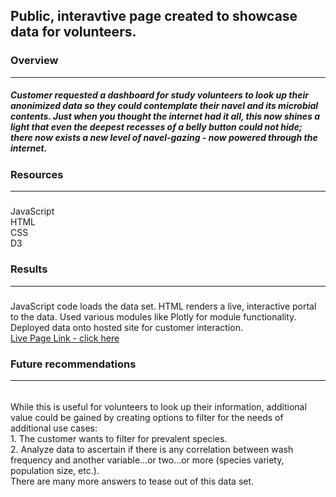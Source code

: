 ## Public, interavtive page created to showcase data for volunteers.
### Overview 
---
#####  Customer requested a dashboard for study volunteers to look up their anonimized data so they could contemplate their navel and its microbial contents.  Just when you thought the internet had it all, this now shines a light that even the deepest recesses of a belly button could not hide; there now exists a new level of navel-gazing - now powered through the internet.


### Resources  
---

#####
JavaScript  
HTML  
CSS  
D3  

### Results
---
#####  
JavaScript code loads the data set.  HTML renders a live, interactive portal to the data.  Used various modules like Plotly for module functionality.  Deployed data onto hosted site for customer interaction.  
[Live Page Link - click here](https://trentbrunson.github.io/plotly_deploy/)  

### Future recommendations
---
######  
While this is useful for volunteers to look up their information, additional value could be gained by creating options to filter for the needs of additional use cases:  
     1. The customer wants to filter for prevalent species.  
     2. Analyze data to ascertain if there is any correlation between wash frequency and another variable...or two...or more (species variety, population size, etc.).  
There are many more answers to tease out of this data set.
